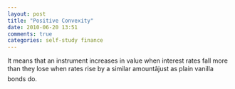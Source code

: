 ```yaml
---
layout: post
title: "Positive Convexity"
date: 2010-06-20 13:51
comments: true
categories: self-study finance
---
```


It means that an instrument increases in value when interest rates fall more than they lose when rates rise by a similar amountâjust as plain vanilla bonds do.

